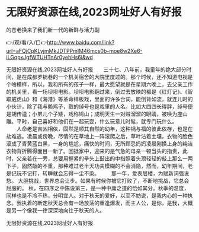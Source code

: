 # 无限好资源在线,2023网址好人有好报
的苍老换来了我们新一代的新鲜与活力副

👉/观/看/入/口👉http://www.baidu.com/link?url=aFQjCpKLyjmMkJDTPPmIM46mcs0b-moe8w2Xe6-iLGqpxJgfWTUHTnAr0yehHs6i&wd

无限好资源在线,2023网址好人有好报　　三十七、八年前，我童年的绝大部分时间，是在成都罗锅巷的一个机关宿舍的大院里度过的。那个时候，还不知道电视是个啥模样，所以，我和所有的孩子一样，最大愿望就是在星期六晚上，去父亲工作的机关里，看一场坝坝电影。坝坝电影翻过来，倒过去放映的都是《红灯记》、《智取威虎山》和《海港》等革命样板戏，里面的许多台词，能倒背如流，就连儿时的小伙计，除了我与赖鸡子，取的绰号也是戏里的人名。比如大四四长得胖，绰号便是胡传逵；小弟儿个子矮，戏称鸠山；成明天生一对贼溜溜的眼睛，被唤为座山雕。平时，自己喜好和他们在一起玩耍，什么玩意儿时髦，就专门玩什么。
　　人命老是吉凶相依，固然是顺其自然的幼年，这种祸与福的彼此依存，也是在劫难逃。凌晨或傍晚，尽情的在草地上一阵滚爬之后，草叶沾着土壤，衣物的脸色滚成了青黄蓝白黑，一身的尴尬，痛快的时间，无所顾忌妈妈凌晨刚换上身的纯洁衣物背折腾得面目一新了。回抵家中，迎来的是气急的母亲一顿当头的指责，此时，父亲若在一旁，总要用握紧的拳头上鼓出的中指照着头顶轻轻的敲上那么一两下子，固然敲的不重，那种难过老半天功夫模糊的不会消隐，然而，幼年期间，老是记玩不记打，转瞬就会忘得一尘不染。
　　那一年，爱表层楼，为赋新词强说愁。
	大胆挑战，世界总会让步。如果有时候你被它打败了，不断地挑战，它总会屈服的。
秋，在四序之中陈设第三，是一种中庸之道的恰如其分。秋季的温度，同样也是不冷不热，分明宜人。对于秋天的爱好，以至不妨说，是我内心的一种执念。我执着的断定秋天总会有一场放荡的重逢爆发，而主人公，是你，是我，大概是另一个像我一律深深地向往于秋天的人。

无限好资源在线,2023网址好人有好报

